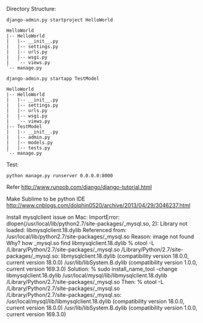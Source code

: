 Directory Structure:
```shell
django-admin.py startproject HelloWorld
```

```shell
HelloWorld
|-- HelloWorld
|   |-- __init__.py
|   |-- settings.py
|   |-- urls.py
|   |-- wsgi.py
|   `-- views.py
`-- manage.py
```


```shell
django-admin.py startapp TestModel
```

```shell
HelloWorld
|-- HelloWorld
|   |-- __init__.py
|   |-- settings.py
|   |-- urls.py
|   |-- wsgi.py
|   `-- views.py
|-- TestModel
|   |-- __init__.py
|   |-- admin.py
|   |-- models.py
|   |-- tests.py
`-- manage.py
```



Test: 
```shell
python manage.py runserver 0.0.0.0:8000
```


Refer <http://www.runoob.com/django/django-tutorial.html>


Make Sublime to be python IDE <http://www.cnblogs.com/dolphin0520/archive/2013/04/29/3046237.html>


Install mysqlclient issue on Mac:
  ImportError: dlopen(/usr/local/lib/python2.7/site-packages/_mysql.so, 2): Library not loaded: libmysqlclient.18.dylib
  Referenced from: /usr/local/lib/python2.7/site-packages/_mysql.so
  Reason: image not found
Why?
  how _mysql.so find libmysqlclient.18.dylib
  % otool -L /Library/Python/2.7/site-packages/_mysql.so
   /Library/Python/2.7/site-packages/_mysql.so:
    libmysqlclient.18.dylib (compatibility version 18.0.0, current version 18.0.0)
    /usr/lib/libSystem.B.dylib (compatibility version 1.0.0, current version 169.3.0)
Solution:
  % sudo install_name_tool -change libmysqlclient.18.dylib /usr/local/mysql/lib/libmysqlclient.18.dylib /Library/Python/2.7/site-packages/_mysql.so
Then:
   % otool -L /Library/Python/2.7/site-packages/_mysql.so                                                                                      
   /Library/Python/2.7/site-packages/_mysql.so:
    /usr/local/mysql/lib/libmysqlclient.18.dylib (compatibility version 18.0.0, current version 18.0.0)
    /usr/lib/libSystem.B.dylib (compatibility version 1.0.0, current version 169.3.0)

